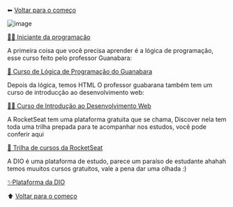 ⬅ [Voltar para o começo](../README.md)

![image](https://user-images.githubusercontent.com/94902491/143682822-53f02873-d650-42bf-bafa-018eaa362294.png)

[👶🏽 Iniciante da programação]()

A primeira coisa que você precisa aprender é a lógica de programação, esse curso feito pelo professor Guanabara:

[👾 Curso de Lógica de Programação do Guanabara](https://youtube.com/playlist?list=PLHz_AreHm4dmSj0MHol_aoNYCSGFqvfXV)

Depois da lógica, temos HTML
O professor guabarana também tem um curso de introducção ao desenvolvimento web: 

[👨‍💻 Curso de Introdução ao Desenvolvimento Web](https://youtube.com/playlist?list=PLHz_AreHm4dkZ9-atkcmcBaMZdmLHft8n)

A RocketSeat tem uma plataforma gratuita que se chama, Discover nela tem toda uma trilha prepada para te acompanhar nos estudos, você pode conferir aqui 

[🚀 Trilha de cursos da RocketSeat](https://app.rocketseat.com.br/discover/trails)

A DIO é uma plataforma de estudo, parece um paraíso de estudante ahahah temos muuitos cursos gratuitos, vale a pena dar uma olhada :) 

[✨Plataforma da DIO](https://web.dio.me/home)

⬆ [Voltar para o começo]()

